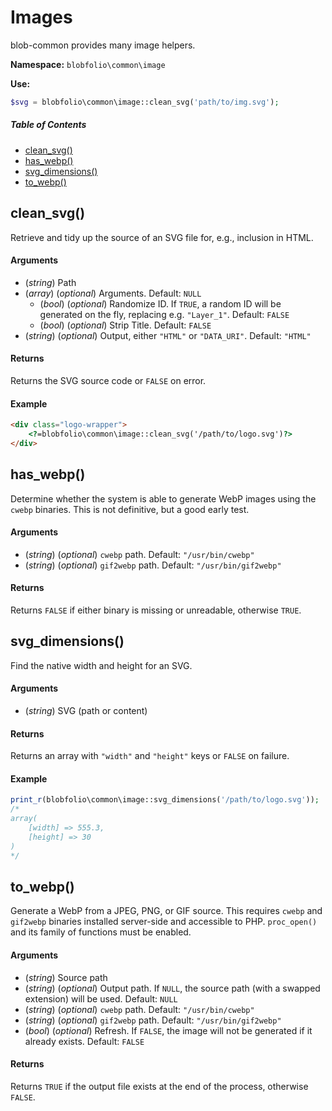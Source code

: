 # Images

blob-common provides many image helpers.

**Namespace:**
`blobfolio\common\image`

**Use:**
```php
$svg = blobfolio\common\image::clean_svg('path/to/img.svg');
```



##### Table of Contents

 * [clean_svg()](#clean_svg)
 * [has_webp()](#has_webp)
 * [svg_dimensions()](#svg_dimensions)
 * [to_webp()](#to_webp)



## clean_svg()

Retrieve and tidy up the source of an SVG file for, e.g., inclusion in HTML.

#### Arguments

 * (*string*) Path
 * (*array*) (*optional*) Arguments. Default: `NULL`
   * (*bool*) (*optional*) Randomize ID. If `TRUE`, a random ID will be generated on the fly, replacing e.g. `"Layer_1"`. Default: `FALSE`
   * (*bool*) (*optional*) Strip Title. Default: `FALSE`
 * (*string*) (*optional*) Output, either `"HTML"` or `"DATA_URI"`. Default: `"HTML"`

#### Returns

Returns the SVG source code or `FALSE` on error.

#### Example

```html
<div class="logo-wrapper">
    <?=blobfolio\common\image::clean_svg('/path/to/logo.svg')?>    
</div>
```



## has_webp()

Determine whether the system is able to generate WebP images using the `cwebp` binaries. This is not definitive, but a good early test.

#### Arguments

 * (*string*) (*optional*) `cwebp` path. Default: `"/usr/bin/cwebp"`
 * (*string*) (*optional*) `gif2webp` path. Default: `"/usr/bin/gif2webp"`

#### Returns

Returns `FALSE` if either binary is missing or unreadable, otherwise `TRUE`.



## svg_dimensions()

Find the native width and height for an SVG.

#### Arguments

 * (*string*) SVG (path or content)

#### Returns

Returns an array with `"width"` and `"height"` keys or `FALSE` on failure.

#### Example

```php
print_r(blobfolio\common\image::svg_dimensions('/path/to/logo.svg'));
/*
array(
    [width] => 555.3,
    [height] => 30
)
*/
```



## to_webp()

Generate a WebP from a JPEG, PNG, or GIF source. This requires `cwebp` and `gif2webp` binaries installed server-side and accessible to PHP. `proc_open()` and its family of functions must be enabled.

#### Arguments

 * (*string*) Source path
 * (*string*) (*optional*) Output path. If `NULL`, the source path (with a swapped extension) will be used. Default: `NULL`
 * (*string*) (*optional*) `cwebp` path. Default: `"/usr/bin/cwebp"`
 * (*string*) (*optional*) `gif2webp` path. Default: `"/usr/bin/gif2webp"`
 * (*bool*) (*optional*) Refresh. If `FALSE`, the image will not be generated if it already exists. Default: `FALSE`

#### Returns

Returns `TRUE` if the output file exists at the end of the process, otherwise `FALSE`.